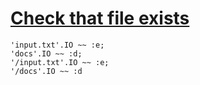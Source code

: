[1]: http://rosettacode.org/wiki/Check_that_file_exists

# [Check that file exists][1]

```perl6
'input.txt'.IO ~~ :e;
'docs'.IO ~~ :d;
'/input.txt'.IO ~~ :e;
'/docs'.IO ~~ :d
```